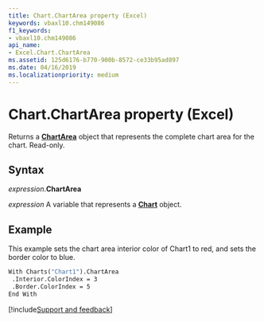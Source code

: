 ```yaml
---
title: Chart.ChartArea property (Excel)
keywords: vbaxl10.chm149086
f1_keywords:
- vbaxl10.chm149086
api_name:
- Excel.Chart.ChartArea
ms.assetid: 125d6176-b770-900b-8572-ce33b95ad897
ms.date: 04/16/2019
ms.localizationpriority: medium
---
```



# Chart.ChartArea property (Excel)

Returns a **[ChartArea](Excel.ChartArea(object).md)** object that represents the complete chart area for the chart. Read-only.


## Syntax

_expression_.**ChartArea**

_expression_ A variable that represents a **[Chart](Excel.Chart(object).md)** object.


## Example

This example sets the chart area interior color of Chart1 to red, and sets the border color to blue.

```vb
With Charts("Chart1").ChartArea 
 .Interior.ColorIndex = 3 
 .Border.ColorIndex = 5 
End With
```




[!include[Support and feedback](~/includes/feedback-boilerplate.md)]